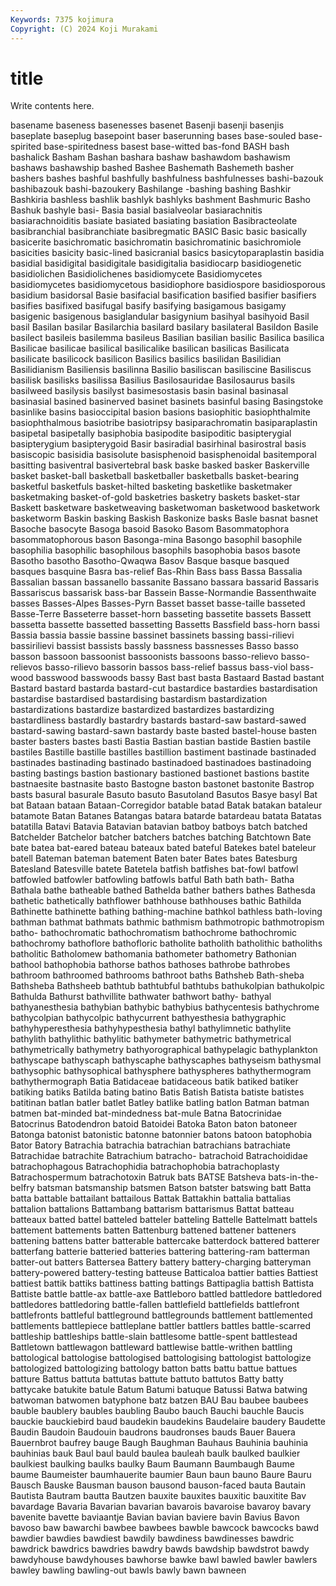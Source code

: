 ```yaml
---
Keywords: 7375 kojimura
Copyright: (C) 2024 Koji Murakami
---
```


# title

Write contents here.



basename baseness basenesses basenet Basenji basenji basenjis
baseplate baseplug basepoint baser baserunning bases base-souled base-spirited base-spiritedness basest
base-witted bas-fond BASH bash bashalick Basham Bashan bashara bashaw bashawdom
bashawism bashaws bashawship bashed Bashee Bashemath Bashemeth basher bashers bashes
bashful bashfully bashfulness bashfulnesses bashi-bazouk bashibazouk bashi-bazoukery Bashilange -bashing bashing
Bashkir Bashkiria bashless bashlik bashlyk bashlyks bashment Bashmuric Basho Bashuk
bashyle basi- Basia basial basialveolar basiarachnitis basiarachnoiditis basiate basiated basiating
basiation Basibracteolate basibranchial basibranchiate basibregmatic BASIC Basic basic basically basicerite
basichromatic basichromatin basichromatinic basichromiole basicities basicity basic-lined basicranial basics basicytoparaplastin
basidia basidial basidigital basidigitale basidigitalia basidiocarp basidiogenetic basidiolichen Basidiolichenes basidiomycete
Basidiomycetes basidiomycetes basidiomycetous basidiophore basidiospore basidiosporous basidium basidorsal Basie basifacial
basification basified basifier basifiers basifies basifixed basifugal basify basifying basigamous
basigamy basigenic basigenous basiglandular basigynium basihyal basihyoid Basil basil Basilan
basilar Basilarchia basilard basilary basilateral Basildon Basile basilect basileis basilemma
basileus Basilian basilian basilic Basilica basilica Basilicae basilicae basilical basilicalike
basilican basilicas Basilicata basilicate basilicock basilicon Basilics basilics basilidan Basilidian
Basilidianism Basiliensis basilinna Basilio basiliscan basiliscine Basiliscus basilisk basilisks basilissa
Basilius Basilosauridae Basilosaurus basils basilweed basilysis basilyst basimesostasis basin basinal
basinasal basinasial basined basinerved basinet basinets basinful basing Basingstoke basinlike
basins basioccipital basion basions basiophitic basiophthalmite basiophthalmous basiotribe basiotripsy basiparachromatin
basiparaplastin basipetal basipetally basiphobia basipodite basipoditic basipterygial basipterygium basipterygoid Basir
basiradial basirhinal basirostral basis basiscopic basisidia basisolute basisphenoid basisphenoidal basitemporal
basitting basiventral basivertebral bask baske basked basker Baskerville basket basket-ball
basketball basketballer basketballs basket-bearing basketful basketfuls basket-hilted basketing basketlike basketmaker
basketmaking basket-of-gold basketries basketry baskets basket-star Baskett basketware basketweaving basketwoman
basketwood basketwork basketworm Baskin basking Baskish Baskonize basks Basle basnat
basnet Basoche basocyte Basoga basoid Basoko Basom Basommatophora basommatophorous bason
Basonga-mina Basongo basophil basophile basophilia basophilic basophilous basophils basophobia basos
basote Basotho basotho Basotho-Qwaqwa Basov Basque basque basqued basques basquine
Basra bas-relief Bas-Rhin Bass bass Bassa Bassalia Bassalian bassan bassanello
bassanite Bassano bassara bassarid Bassaris Bassariscus bassarisk bass-bar Bassein Basse-Normandie
Bassenthwaite basses Basses-Alpes Basses-Pyrn Basset basset basse-taille basseted Basse-Terre Basseterre
basset-horn basseting bassetite bassets Bassett bassetta bassette bassetted bassetting Bassetts
Bassfield bass-horn bassi Bassia bassia bassie bassine bassinet bassinets bassing
bassi-rilievi bassirilievi bassist bassists bassly bassness bassnesses Basso basso basson
bassoon bassoonist bassoonists bassoons basso-relievo basso-relievos basso-rilievo bassorin bassos bass-relief
bassus bass-viol bass-wood basswood basswoods bassy Bast bast basta Bastaard
Bastad bastant Bastard bastard bastarda bastard-cut bastardice bastardies bastardisation bastardise
bastardised bastardising bastardism bastardization bastardizations bastardize bastardized bastardizes bastardizing bastardliness
bastardly bastardry bastards bastard-saw bastard-sawed bastard-sawing bastard-sawn bastardy baste basted
bastel-house basten baster basters bastes basti Bastia Bastian bastian bastide
Bastien bastile bastiles Bastille bastille bastilles bastillion bastiment bastinade bastinaded
bastinades bastinading bastinado bastinadoed bastinadoes bastinadoing basting bastings bastion bastionary
bastioned bastionet bastions bastite bastnaesite bastnasite basto Bastogne baston bastonet
bastonite Bastrop basts basural basurale Basuto basuto Basutoland Basutos Basye
basyl Bat bat Bataan bataan Bataan-Corregidor batable batad Batak batakan
bataleur batamote Batan Batanes Batangas batara batarde batardeau batata Batatas
batatilla Batavi Batavia Batavian batavian batboy batboys batch batched Batchelder
Batchelor batcher batchers batches batching Batchtown Bate bate batea bat-eared
bateau bateaux bated bateful Batekes batel bateleur batell Bateman bateman
batement Baten bater Bates bates Batesburg Batesland Batesville batete Batetela
batfish batfishes bat-fowl batfowl batfowled batfowler batfowling batfowls batful Bath
bath bath- Batha Bathala bathe batheable bathed Bathelda bather bathers
bathes Bathesda bathetic bathetically bathflower bathhouse bathhouses bathic Bathilda Bathinette
bathinette bathing bathing-machine bathkol bathless bath-loving bathman bathmat bathmats bathmic
bathmism bathmotropic bathmotropism batho- bathochromatic bathochromatism bathochrome bathochromic bathochromy bathoflore
bathofloric batholite batholith batholithic batholiths batholitic Batholomew bathomania bathometer bathometry
Bathonian bathool bathophobia bathorse bathos bathoses bathrobe bathrobes bathroom bathroomed
bathrooms bathroot baths Bathsheb Bath-sheba Bathsheba Bathsheeb bathtub bathtubful bathtubs
bathukolpian bathukolpic Bathulda Bathurst bathvillite bathwater bathwort bathy- bathyal bathyanesthesia
bathybian bathybic bathybius bathycentesis bathychrome bathycolpian bathycolpic bathycurrent bathyesthesia bathygraphic
bathyhyperesthesia bathyhypesthesia bathyl bathylimnetic bathylite bathylith bathylithic bathylitic bathymeter bathymetric
bathymetrical bathymetrically bathymetry bathyorographical bathypelagic bathyplankton bathyscape bathyscaph bathyscaphe bathyscaphes
bathyseism bathysmal bathysophic bathysophical bathysphere bathyspheres bathythermogram bathythermograph Batia Batidaceae
batidaceous batik batiked batiker batiking batiks Batilda bating batino Batis
Batish Batista batiste batistes batitinan batlan batler batlet Batley batlike
batling batlon Batman batman batmen bat-minded bat-mindedness bat-mule Batna Batocrinidae
Batocrinus Batodendron batoid Batoidei Batoka Baton baton batoneer Batonga batonist
batonistic batonne batonnier batons batoon batophobia Bator Batory Batrachia batrachia
batrachian batrachians batrachiate Batrachidae batrachite Batrachium batracho- batrachoid Batrachoididae batrachophagous
Batrachophidia batrachophobia batrachoplasty Batrachospermum batrachotoxin Batruk bats BATSE Batsheva bats-in-the-belfry
batsman batsmanship batsmen Batson batster batswing batt Batta batta battable
battailant battailous Battak Battakhin battalia battalias battalion battalions Battambang battarism
battarismus Battat batteau batteaux batted battel batteled batteler batteling Battelle
Battelmatt battels battement battements batten Battenburg battened battener batteners battening
battens batter batterable battercake batterdock battered batterer batterfang batterie batteried
batteries battering battering-ram batterman batter-out batters Battersea Battery battery battery-charging
batteryman battery-powered battery-testing batteuse Batticaloa battier batties Battiest battiest battik
battiks battiness batting battings Battipaglia battish Battista Battiste battle battle-ax
battle-axe Battleboro battled battledore battledored battledores battledoring battle-fallen battlefield battlefields
battlefront battlefronts battleful battleground battlegrounds battlement battlemented battlements battlepiece battleplane
battler battlers battles battle-scarred battleship battleships battle-slain battlesome battle-spent battlestead
Battletown battlewagon battleward battlewise battle-writhen battling battological battologise battologised battologising
battologist battologize battologized battologizing battology batton batts battu battue battues
batture Battus battuta battutas battute battuto battutos Batty batty battycake
batukite batule Batum Batumi batuque Batussi Batwa batwing batwoman batwomen
batyphone batz batzen BAU Bau baubee baubees bauble baublery baubles
baubling Baubo bauch Bauchi bauchle Baucis bauckie bauckiebird baud baudekin
baudekins Baudelaire baudery Baudette Baudin Baudoin Baudouin baudrons baudronses bauds
Bauer Bauera Bauernbrot baufrey bauge Baugh Baughman Bauhaus Bauhinia bauhinia
bauhinias bauk Baul baul bauld baulea bauleah baulk baulked baulkier
baulkiest baulking baulks baulky Baum Baumann Baumbaugh Baume baume Baumeister
baumhauerite baumier Baun baun bauno Baure Bauru Bausch Bauske Bausman
bauson bausond bauson-faced bauta Bautain Bautista Bautram bautta Bautzen bauxite
bauxites bauxitic bauxitite Bav bavardage Bavaria Bavarian bavarian bavarois bavaroise
bavaroy bavary bavenite bavette baviaantje Bavian bavian baviere bavin Bavius
Bavon bavoso baw bawarchi bawbee bawbees bawble bawcock bawcocks bawd
bawdier bawdies bawdiest bawdily bawdiness bawdinesses bawdric bawdrick bawdrics bawdries
bawdry bawds bawdship bawdstrot bawdy bawdyhouse bawdyhouses bawhorse bawke bawl
bawled bawler bawlers bawley bawling bawling-out bawls bawly bawn bawneen

